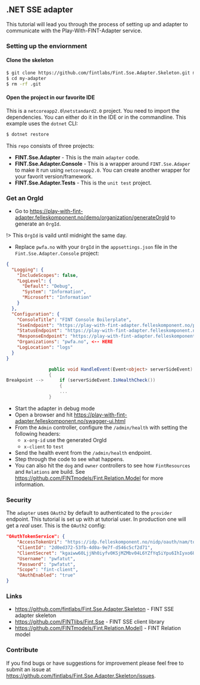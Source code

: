 ## .NET SSE adapter

This tutorial will lead you through the process of setting up and adapter to communicate with the Play-With-FINT-Adapter service.

### Setting up the enviornment

#### Clone the skeleton

```bash
$ git clone https://github.com/fintlabs/Fint.Sse.Adapter.Skeleton.git my-adapter
$ cd my-adapter
$ rm -rf .git
```

#### Open the project in our favorite IDE

This is a `netcoreapp2.0`\\`netstandard2.0` project. You need to import the dependencies. You can either do it in the IDE or in the commandline. This example uses the `dotnet` CLI:

```bash
$ dotnet restore
```

This `repo` consists of three projects:

- **FINT.Sse.Adapter** - This is the main `adapter` code.
- **FINT.Sse.Adapter.Console** - This is a wrapper around `FINT.Sse.Adaper` to make it run using `netcoreapp2.0`. You can create another wrapper for your favorit version/framework.
- **FINT.Sse.Adapter.Tests** - This is the `unit test` project.

### Get an OrgId

* Go to <https://play-with-fint-adapter.felleskomponent.no/demo/organization/generateOrgId> to generate an `OrgId`.

!> This `OrgId` is vaild until midnight the same day.

* Replace `pwfa.no` with your `OrgId` in the `appsettings.json` file in the `Fint.Sse.Adapter.Console` project:

```json
{
  "Logging": {
    "IncludeScopes": false,
    "LogLevel": {
      "Default": "Debug",
      "System": "Information",
      "Microsoft": "Information"
    }
  },
  "Configuration": {
    "ConsoleTitle": "FINT Console Boilerplate",
    "SseEndpoint": "https://play-with-fint-adapter.felleskomponent.no/provider/sse",
    "StatusEndpoint": "https://play-with-fint-adapter.felleskomponent.no/provider/status",
    "ResponseEndpoint": "https://play-with-fint-adapter.felleskomponent.no/provider/response",
    "Organizations": "pwfa.no", <-- HERE
    "LogLocation": "logs"
  }
}
```

```csharp
                public void HandleEvent(Event<object> serverSideEvent)
                {
Breakpoint -->      if (serverSideEvent.IsHealthCheck())
                    {
                    ...
                }
```

* Start the adapter in debug mode
* Open a browser and hit <https://play-with-fint-adapter.felleskomponent.no/swagger-ui.html>
* From the `Admin` controller, configure the `/admin/health` with setting the following headers:
    * `x-org-id` use the generated OrgId
    * `x-client` to `test`
* Send the health event from the `/admin/health` endpoint.
* Step through the code to see what happens.
* You can also hit the `dog` and `owner` controllers to see how `FintResources` and `Relations` are build. See <https://github.com/FINTmodels/Fint.Relation.Model> for more information.

### Security

The `adapter` uses `OAuth2` by default to authenticated to the `provider` endpoint. This tutorial is set up with at tutorial user. In production one will get a *real* user. This is the `OAuth2` config:

```json
"OAuthTokenService": {
    "AccessTokenUri": "https://idp.felleskomponent.no/nidp/oauth/nam/token",
    "ClientId": "2d0ed372-53fb-4d0a-9e7f-d546c5cf2d71",
    "ClientSecret": "kgaiww60LjjNh0iyfv0KSjMZMbv04L6YZfYq5iYpu6IhIyxo6UFdslQMw_BBmZeVOuUCl75f3dE6FaDTVxgYjg",
    "Username": "pwfatut",
    "Password": "pwfatut",
    "Scope": "fint-client",
    "OAuthEnabled": "true"
}
```

### Links

* <https://github.com/fintlabs/Fint.Sse.Adapter.Skeleton> - FINT SSE adapter skeleton
* <https://github.com/FINTlibs/Fint.Sse> - FINT SSE client library
* <https://github.com/FINTmodels/Fint.Relation.Model]> - FINT Relation model

### Contribute

If you find bugs or have suggestions for improvement please feel free to submit an issue at <https://github.com/fintlabs/Fint.Sse.Adapter.Skeleton/issues>.
